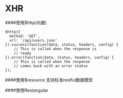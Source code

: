 # XHR

####使用$http(内置)

    $http({
      method: 'GET',
      url: '/api/users.json'
    }).success(function(data, status, headers, config) {
        // This is called when the response is
        // ready
    }).error(function(data, status, headers, config) {
        // This is called when the response
        // comes back with an error status
    });
    
####使用$resource
支持标准restful数据模型

####使用Restangular